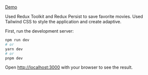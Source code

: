 [Demo](https://movie-maze.vercel.app/)

Used Redux Toolkit and Redux Persist to save favorite movies.
Used Tailwind CSS to style the application and create adaptive.

First, run the development server:

```bash
npm run dev
# or
yarn dev
# or
pnpm dev
```

Open [http://localhost:3000](http://localhost:3000) with your browser to see the result.
